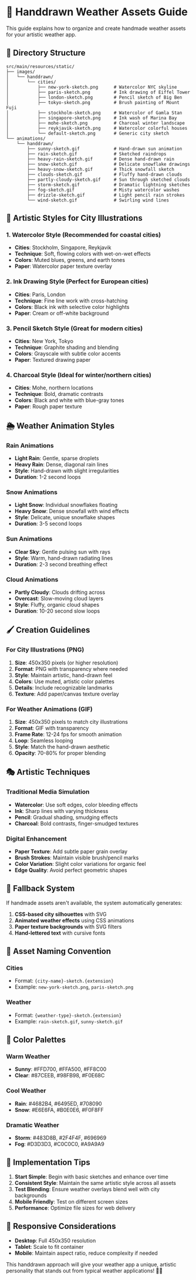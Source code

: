 # 🎨 Handdrawn Weather Assets Guide

This guide explains how to organize and create handmade weather assets for your artistic weather app.

## 📁 Directory Structure

```
src/main/resources/static/
├── images/
│   └── handdrawn/
│       └── cities/
│           ├── new-york-sketch.png      # Watercolor NYC skyline
│           ├── paris-sketch.png         # Ink drawing of Eiffel Tower
│           ├── london-sketch.png        # Pencil sketch of Big Ben
│           ├── tokyo-sketch.png         # Brush painting of Mount Fuji
│           ├── stockholm-sketch.png     # Watercolor of Gamla Stan
│           ├── singapore-sketch.png     # Ink wash of Marina Bay
│           ├── mohe-sketch.png          # Charcoal winter landscape
│           ├── reykjavik-sketch.png     # Watercolor colorful houses
│           └── default-sketch.png       # Generic city sketch
└── animations/
    └── handdrawn/
        ├── sunny-sketch.gif             # Hand-drawn sun animation
        ├── rain-sketch.gif              # Sketched raindrops
        ├── heavy-rain-sketch.gif        # Dense hand-drawn rain
        ├── snow-sketch.gif              # Delicate snowflake drawings
        ├── heavy-snow-sketch.gif        # Thick snowfall sketch
        ├── clouds-sketch.gif            # Fluffy hand-drawn clouds
        ├── partly-cloudy-sketch.gif     # Sun through sketched clouds
        ├── storm-sketch.gif             # Dramatic lightning sketches
        ├── fog-sketch.gif               # Misty watercolor washes
        ├── drizzle-sketch.gif           # Light pencil rain strokes
        └── wind-sketch.gif              # Swirling wind lines
```

## 🎨 Artistic Styles for City Illustrations

### 1. **Watercolor Style** (Recommended for coastal cities)
- **Cities**: Stockholm, Singapore, Reykjavik
- **Technique**: Soft, flowing colors with wet-on-wet effects
- **Colors**: Muted blues, greens, and earth tones
- **Paper**: Watercolor paper texture overlay

### 2. **Ink Drawing Style** (Perfect for European cities)
- **Cities**: Paris, London
- **Technique**: Fine line work with cross-hatching
- **Colors**: Black ink with selective color highlights
- **Paper**: Cream or off-white background

### 3. **Pencil Sketch Style** (Great for modern cities)
- **Cities**: New York, Tokyo
- **Technique**: Graphite shading and blending
- **Colors**: Grayscale with subtle color accents
- **Paper**: Textured drawing paper

### 4. **Charcoal Style** (Ideal for winter/northern cities)
- **Cities**: Mohe, northern locations
- **Technique**: Bold, dramatic contrasts
- **Colors**: Black and white with blue-gray tones
- **Paper**: Rough paper texture

## 🌦️ Weather Animation Styles

### Rain Animations
- **Light Rain**: Gentle, sparse droplets
- **Heavy Rain**: Dense, diagonal rain lines
- **Style**: Hand-drawn with slight irregularities
- **Duration**: 1-2 second loops

### Snow Animations
- **Light Snow**: Individual snowflakes floating
- **Heavy Snow**: Dense snowfall with wind effects
- **Style**: Delicate, unique snowflake shapes
- **Duration**: 3-5 second loops

### Sun Animations
- **Clear Sky**: Gentle pulsing sun with rays
- **Style**: Warm, hand-drawn radiating lines
- **Duration**: 2-3 second breathing effect

### Cloud Animations
- **Partly Cloudy**: Clouds drifting across
- **Overcast**: Slow-moving cloud layers
- **Style**: Fluffy, organic cloud shapes
- **Duration**: 10-20 second slow loops

## 🖌️ Creation Guidelines

### For City Illustrations (PNG)
1. **Size**: 450x350 pixels (or higher resolution)
2. **Format**: PNG with transparency where needed
3. **Style**: Maintain artistic, hand-drawn feel
4. **Colors**: Use muted, artistic color palettes
5. **Details**: Include recognizable landmarks
6. **Texture**: Add paper/canvas texture overlay

### For Weather Animations (GIF)
1. **Size**: 450x350 pixels to match city illustrations
2. **Format**: GIF with transparency
3. **Frame Rate**: 12-24 fps for smooth animation
4. **Loop**: Seamless looping
5. **Style**: Match the hand-drawn aesthetic
6. **Opacity**: 70-80% for proper blending

## 🎭 Artistic Techniques

### Traditional Media Simulation
- **Watercolor**: Use soft edges, color bleeding effects
- **Ink**: Sharp lines with varying thickness
- **Pencil**: Gradual shading, smudging effects
- **Charcoal**: Bold contrasts, finger-smudged textures

### Digital Enhancement
- **Paper Texture**: Add subtle paper grain overlay
- **Brush Strokes**: Maintain visible brush/pencil marks
- **Color Variation**: Slight color variations for organic feel
- **Edge Quality**: Avoid perfect geometric shapes

## 🔄 Fallback System

If handmade assets aren't available, the system automatically generates:
1. **CSS-based city silhouettes** with SVG
2. **Animated weather effects** using CSS animations
3. **Paper texture backgrounds** with SVG filters
4. **Hand-lettered text** with cursive fonts

## 📝 Asset Naming Convention

### Cities
- Format: `{city-name}-sketch.{extension}`
- Example: `new-york-sketch.png`, `paris-sketch.png`

### Weather
- Format: `{weather-type}-sketch.{extension}`
- Example: `rain-sketch.gif`, `sunny-sketch.gif`

## 🎨 Color Palettes

### Warm Weather
- **Sunny**: #FFD700, #FFA500, #FF8C00
- **Clear**: #87CEEB, #98FB98, #F0E68C

### Cool Weather
- **Rain**: #4682B4, #6495ED, #708090
- **Snow**: #E6E6FA, #B0E0E6, #F0F8FF

### Dramatic Weather
- **Storm**: #483D8B, #2F4F4F, #696969
- **Fog**: #D3D3D3, #C0C0C0, #A9A9A9

## 🚀 Implementation Tips

1. **Start Simple**: Begin with basic sketches and enhance over time
2. **Consistent Style**: Maintain the same artistic style across all assets
3. **Test Blending**: Ensure weather overlays blend well with city backgrounds
4. **Mobile Friendly**: Test on different screen sizes
5. **Performance**: Optimize file sizes for web delivery

## 📱 Responsive Considerations

- **Desktop**: Full 450x350 resolution
- **Tablet**: Scale to fit container
- **Mobile**: Maintain aspect ratio, reduce complexity if needed

This handdrawn approach will give your weather app a unique, artistic personality that stands out from typical weather applications! 🎨✨